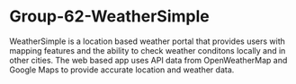 # Group-62-WeatherSimple
WeatherSimple is a location based weather portal that provides users with mapping features and the ability to check weather conditons locally and in other cities. The web based app uses API data from OpenWeatherMap and Google Maps to provide accurate location and weather data. 
